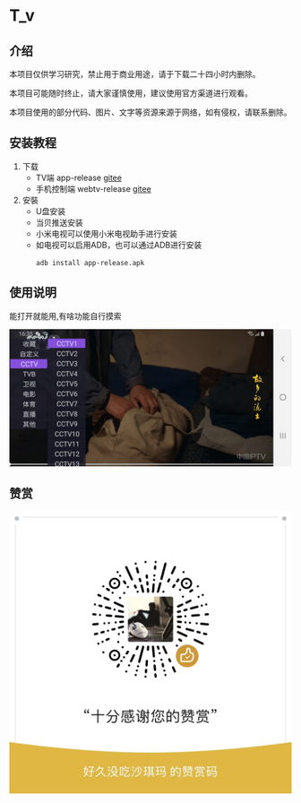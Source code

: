 # T_v

## 介绍
本项目仅供学习研究，禁止用于商业用途，请于下载二十四小时内删除。

本项目可能随时终止，请大家谨慎使用，建议使用官方渠道进行观看。

本项目使用的部分代码、图片、文字等资源来源于网络，如有侵权，请联系删除。

## 安装教程
1. 下载
    * TV端 app-release [gitee](https://gitee.com/Csjon/apks/raw/master/app-release.apk)
    * 手机控制端 webtv-release [gitee](https://gitee.com/Csjon/apks/raw/master/webtv-release.apk)
2. 安裝
    * U盘安装
    * 当贝推送安装
    * 小米电视可以使用小米电视助手进行安装
    * 如电视可以启用ADB，也可以通过ADB进行安装
       ```shell
       adb install app-release.apk
       ```

## 使用说明
  能打开就能用,有啥功能自行摸索

![image](./Screenshot_T_v.jpg)

## 赞赏
![image](./zs.jpg)